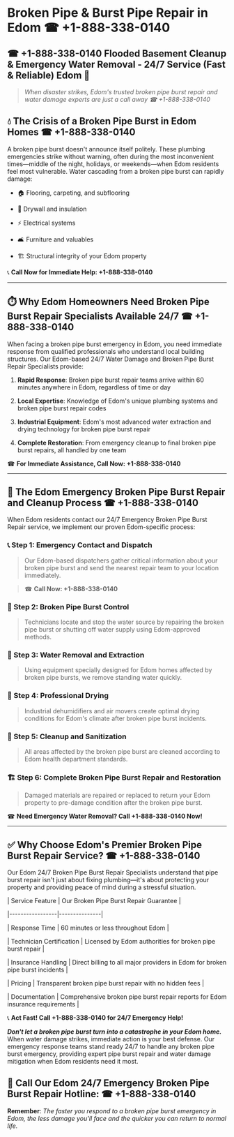# Broken Pipe & Burst Pipe Repair in Edom ☎ +1-888-338-0140  
## ☎ +1-888-338-0140 Flooded Basement Cleanup & Emergency Water Removal - 24/7 Service (Fast & Reliable) Edom 🚨  

> *When disaster strikes, Edom's trusted broken pipe burst repair and water damage experts are just a call away ☎ +1-888-338-0140*  

## 💧 The Crisis of a Broken Pipe Burst in Edom Homes ☎ +1-888-338-0140  

A broken pipe burst doesn't announce itself politely. These plumbing emergencies strike without warning, often during the most inconvenient times—middle of the night, holidays, or weekends—when Edom residents feel most vulnerable. Water cascading from a broken pipe burst can rapidly damage:  

* 🏠 Flooring, carpeting, and subflooring  
* 🧱 Drywall and insulation  
* ⚡ Electrical systems  
* 🛋️ Furniture and valuables  
* 🏗️ Structural integrity of your Edom property  

📞 **Call Now for Immediate Help: +1-888-338-0140**  

---  

## ⏱️ Why Edom Homeowners Need Broken Pipe Burst Repair Specialists Available 24/7 ☎ +1-888-338-0140  

When facing a broken pipe burst emergency in Edom, you need immediate response from qualified professionals who understand local building structures. Our Edom-based 24/7 Water Damage and Broken Pipe Burst Repair Specialists provide:  

1. **Rapid Response**: Broken pipe burst repair teams arrive within 60 minutes anywhere in Edom, regardless of time or day  
2. **Local Expertise**: Knowledge of Edom's unique plumbing systems and broken pipe burst repair codes  
3. **Industrial Equipment**: Edom's most advanced water extraction and drying technology for broken pipe burst repair  
4. **Complete Restoration**: From emergency cleanup to final broken pipe burst repairs, all handled by one team  

☎ **For Immediate Assistance, Call Now: +1-888-338-0140**  

---  

## 🔧 The Edom Emergency Broken Pipe Burst Repair and Cleanup Process ☎ +1-888-338-0140  

When Edom residents contact our 24/7 Emergency Broken Pipe Burst Repair service, we implement our proven Edom-specific process:  

### 📞 Step 1: Emergency Contact and Dispatch  
> Our Edom-based dispatchers gather critical information about your broken pipe burst and send the nearest repair team to your location immediately.  
> ☎ **Call Now: +1-888-338-0140**  

### 🚿 Step 2: Broken Pipe Burst Control  
> Technicians locate and stop the water source by repairing the broken pipe burst or shutting off water supply using Edom-approved methods.  

### 🌊 Step 3: Water Removal and Extraction  
> Using equipment specially designed for Edom homes affected by broken pipe bursts, we remove standing water quickly.  

### 💨 Step 4: Professional Drying  
> Industrial dehumidifiers and air movers create optimal drying conditions for Edom's climate after broken pipe burst incidents.  

### 🧼 Step 5: Cleanup and Sanitization  
> All areas affected by the broken pipe burst are cleaned according to Edom health department standards.  

### 🏗️ Step 6: Complete Broken Pipe Burst Repair and Restoration  
> Damaged materials are repaired or replaced to return your Edom property to pre-damage condition after the broken pipe burst.  

☎ **Need Emergency Water Removal? Call +1-888-338-0140 Now!**  

---  

## ✅ Why Choose Edom's Premier Broken Pipe Burst Repair Service? ☎ +1-888-338-0140  

Our Edom 24/7 Broken Pipe Burst Repair Specialists understand that pipe burst repair isn't just about fixing plumbing—it's about protecting your property and providing peace of mind during a stressful situation.  

| Service Feature | Our Broken Pipe Burst Repair Guarantee |  
|-----------------|---------------|  
| Response Time | 60 minutes or less throughout Edom |  
| Technician Certification | Licensed by Edom authorities for broken pipe burst repair |  
| Insurance Handling | Direct billing to all major providers in Edom for broken pipe burst incidents |  
| Pricing | Transparent broken pipe burst repair with no hidden fees |  
| Documentation | Comprehensive broken pipe burst repair reports for Edom insurance requirements |  

📞 **Act Fast! Call +1-888-338-0140 for 24/7 Emergency Help!**  

***Don't let a broken pipe burst turn into a catastrophe in your Edom home.*** When water damage strikes, immediate action is your best defense. Our emergency response teams stand ready 24/7 to handle any broken pipe burst emergency, providing expert pipe burst repair and water damage mitigation when Edom residents need it most.  

## 📱 Call Our Edom 24/7 Emergency Broken Pipe Burst Repair Hotline: ☎ +1-888-338-0140  

**Remember**: *The faster you respond to a broken pipe burst emergency in Edom, the less damage you'll face and the quicker you can return to normal life.*